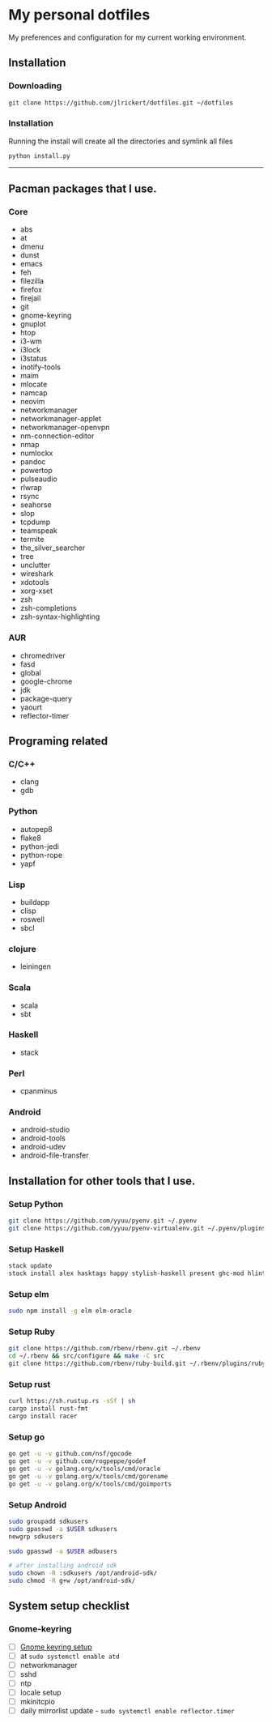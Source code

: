 My personal dotfiles
====================
My preferences and configuration for my current working environment.

Installation
------------
### Downloading
```bash
git clone https://github.com/jlrickert/dotfiles.git ~/dotfiles
```

### Installation
Running the install will create all the directories and symlink all files
```bash
python install.py
```

---
Pacman packages that I use.
---------------------------
### Core
- abs
- at
- dmenu
- dunst
- emacs
- feh
- filezilla
- firefox
- firejail
- git
- gnome-keyring
- gnuplot
- htop
- i3-wm
- i3lock
- i3status
- inotify-tools
- maim
- mlocate
- namcap
- neovim
- networkmanager
- networkmanager-applet
- networkmanager-openvpn
- nm-connection-editor
- nmap
- numlockx
- pandoc
- powertop
- pulseaudio
- rlwrap
- rsync
- seahorse
- slop
- tcpdump
- teamspeak
- termite
- the_silver_searcher
- tree
- unclutter
- wireshark
- xdotools
- xorg-xset
- zsh
- zsh-completions
- zsh-syntax-highlighting

### AUR
- chromedriver
- fasd
- global
- google-chrome
- jdk
- package-query
- yaourt
- reflector-timer

Programing related
------------------
### C/C++
- clang
- gdb

### Python
- autopep8
- flake8
- python-jedi
- python-rope
- yapf

### Lisp
- buildapp
- clisp
- roswell
- sbcl

### clojure
- leiningen

### Scala
- scala
- sbt

### Haskell
- stack

### Perl
- cpanminus

### Android
- android-studio
- android-tools
- android-udev
- android-file-transfer

Installation for other tools that I use.
----------------------------------------
### Setup Python
```bash
git clone https://github.com/yyuu/pyenv.git ~/.pyenv
git clone https://github.com/yyuu/pyenv-virtualenv.git ~/.pyenv/plugins/pyenv-virtualenv
```

### Setup Haskell
```bash
stack update
stack install alex hasktags happy stylish-haskell present ghc-mod hlint hoogle hindent
```

### Setup elm
```bash
sudo npm install -g elm elm-oracle
```

### Setup Ruby
```bash
git clone https://github.com/rbenv/rbenv.git ~/.rbenv
cd ~/.rbenv && src/configure && make -C src
git clone https://github.com/rbenv/ruby-build.git ~/.rbenv/plugins/ruby-build
```

### Setup rust
```bash
curl https://sh.rustup.rs -sSf | sh
cargo install rust-fmt
cargo install racer
```

### Setup go
```bash
go get -u -v github.com/nsf/gocode
go get -u -v github.com/rogpeppe/godef
go get -u -v golang.org/x/tools/cmd/oracle
go get -u -v golang.org/x/tools/cmd/gorename
go get -u -v golang.org/x/tools/cmd/goimports
```

### Setup Android
```bash
sudo groupadd sdkusers
sudo gpasswd -a $USER sdkusers
newgrp sdkusers

sudo gpasswd -a $USER adbusers

# after installing android sdk
sudo chown -R :sdkusers /opt/android-sdk/
sudo chmod -R g+w /opt/android-sdk/
```

System setup checklist
----------------------
### Gnome-keyring
- [ ] [Gnome keyring setup](https://wiki.archlinux.org/index.php/GNOME/Keyring#Using_the_keyring_outside_GNOME)
- [ ] at `sudo systemctl enable atd`
- [ ] networkmanager
- [ ] sshd
- [ ] ntp
- [ ] locale setup
- [ ] mkinitcpio
- [ ] daily mirrorlist update - `sudo systemctl enable reflector.timer`
